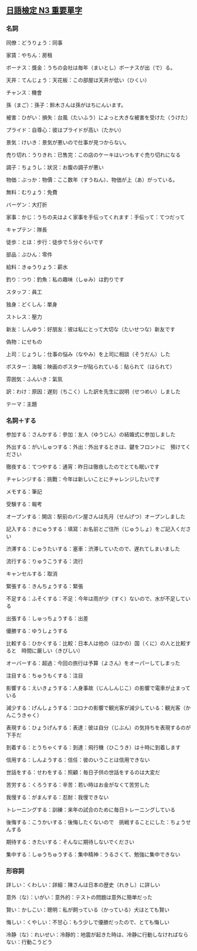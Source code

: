 ## [日語檢定 N3 重要單字](https://www.youtube.com/watch?v=DctB1m4idYs)

### 名詞

同僚：どうりょう：同事

家賃：やちん：房租

ボーナス：獎金：うちの会社は毎年（まいとし）ボーナスが出（で）る。

天井：てんじょう：天花板：この部屋は天井が低い（ひくい）

チャンス：機會

孫（まご）：孫子：鈴木さんは孫がはちにんいます。

被害：ひがい：損失：台風（たいふう）によっと大きな被害を受けた（うけた）

プライド：自尊心：彼はプライドが高い（たかい）

景気：けいき：景気が悪いので仕事が見つからない。

売り切れ：うりきれ：已售完：この店のケーキはいつもすぐ売り切れになる

調子：ちょうし：狀況：お腹の調子が悪い

物価：ぶっか：物價：ここ数年（すうねん）、物価が上（あ）がっている。

無料：むりょう：免費

バーゲン：大打折

家事：かじ：うちの夫はよく家事を手伝ってくれます：手伝って：てつだって

キャプテン：隊長

徒歩：とほ：步行：徒歩で５分ぐらいです

部品：ぶひん：零件

給料：きゅうりょう：薪水

釣り：つり：釣魚：私の趣味（しゅみ）は釣りです

スタッフ：員工

独身：どくしん：單身

ストレス：壓力

新友：しんゆう：好朋友：彼は私にとって大切な（たいせつな）新友です

偽物：にせもの

上司：じょうし：仕事の悩み（なやみ）を上司に相談（そうだん）した

ポスター：海報：映画のポスターが貼られている：貼られて（はられて）

雰囲気：ふんいき：氣氛

訳：わけ：原因：遅刻（ちこく）した訳を先生に説明（せつめい）しました

テーマ：主題

### 名詞＋する

参加する：さんかする：參加：友人（ゆうじん）の結婚式に参加しました

外出する：がいしゅつする：外出：外出するときは、鍵をフロントに　預けてください

徹夜する：てつやする：通宵：昨日は徹夜したのでとても眠いです

チャレンジする：挑戰：今年は新しいことにチャレンジしたいです

メモする：筆記

受験する：報考

オープンする：開店：駅前のパン屋さんは先月（せんげつ）オープンしました

記入する：きにゅうする：填寫：お名前とご住所（じゅうしょ）をご記入ください

渋滞する：じゅうたいする：塞車：渋滞していたので、遅れてしまいました

流行する：りゅうこうする：流行

キャンセルする：取消

緊張する：きんちょうする：緊張

不足する：ふそくする：不足：今年は雨が少（すく）ないので、水が不足している

出張する：しゅっちょうする：出差

優勝する：ゆうしょうする

比較する：ひかくする：比較：日本人は他の（ほかの）国（くに）の人と比較すると　時間に厳しい（きびしい）

オーバーする：超過：今回の旅行は予算（よさん）をオーパーしてしまった

注目する：ちゅうもくする：注目

影響する：えいきょうする：人身事故（じんしんじこ）の影響で電車が止まっている

減少する：げんしょうする：コロナの影響で観光客が減少している：観光客（かんこうきゃく）

表現する：ひょうげんする：表達：彼は自分（じぶん）の気持ちを表現するのが下手だ

到着する：とうちゃくする：到達：飛行機（ひこうき）は十時に到着します

信用する：しんようする：信任：彼のいうことは信用できない

世話をする：せわをする：照顧：毎日子供の世話をするのは大変だ

苦労する：くろうする：辛苦：若い時はお金がなくて苦労した

我慢する：がまんする：忍耐：我慢できない

トレーニングする：訓練：来年の試合のために毎日トレーニングしている

後悔する：こうかいする：後悔したくないので　挑戦することにした：ちょうせんする

期待する：きたいする：そんなに期待しないでください

集中する：しゅうちゅうする：集中精神：うるさくて、勉強に集中できない

### 形容詞

詳しい：くわしい：詳細：陳さんは日本の歴史（れきし）に詳しい

意外（な）：いがい：意外的：テストの問題は意外に簡単だった

賢い：かしこい：聰明：私が飼っている（かっている）犬はとても賢い

悔しい：くやしい：不甘心：もう少しで優勝だったので、とても悔しい

冷静（な）：れいせい：冷靜的：地震が起きた時は、冷静に行動しなければならない：行動こうどう






